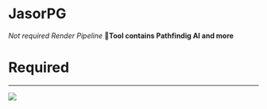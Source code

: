 # JasorPG
*Not required Render Pipeline*
**🔧Tool contains Pathfindig AI and more**
# Required 
<p align="center"><hr><img src="https://img.shields.io/badge/unity-2020.3.48f1-brightgreen?style=flat-square&logo=unity&logoColor=white" /> <br>
